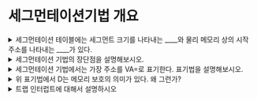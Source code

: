 # 세그먼테이션기법 개요

<details>
<summary>세그먼테이션 테이블에는 세그먼트 크기를 나타내는 ____와 물리 메모리 상의 시작 주소를 나타내는 ____가 있다.  </summary>
<div markdown="1">       
1.limit : 각 세그먼트가 자신에게 주어진 메모리 영역을 넘어가면 안 되기 때문에 세그먼트의 크기 정보에는 크기를 뜻하는 size 대신 Limit을 사용한다.  
2.address  
</div>
</details>

<details>
<summary>세그먼테이션 기법의 장단점을 설명해보시오. </summary>
<div markdown="1">       
장점 : 메모리를 프로세스 단위로 관리하기 때문에 페이지 테이블이 작고 단순하다는 것을 꼽을 수 있다.     
단점 : 물리 메모리의 외부 단편화로 인해 물리 메모리 관리가 복잡하다.     
</div>
</details>

<details>
<summary>세그먼테이션 기법에서는 가장 주소를 VA=<S,D>로 표기한다. 표기법을 설명해보시오. </summary>
<div markdown="1">       
S는 세그먼트 번호이고,     
D는 세그먼트 시작 지점에서 해당 주소까지의 거리를 의미한다.   
</div>
</details>

<details>
<summary>위 표기법에서 D는 메모리 보호의 의미가 있다. 왜 그런가? </summary>
<div markdown="1">       
세그먼트 시작으로부터의 거리를 구하게되면, 
limit과의 값을 비교해  
잘못된 접근인지 아닌지를 판단할 수 있다. 
</div>
</details>

<details>
<summary>트랩 인터럽트에 대해서 설명하시오 </summary>
<div markdown="1">       
트랩은 자신의 영역을 벗어나는 주소에 접근하거나 숫자를 0으로 나누는 것과 같이    
사용자가 의도치 않게 일으키는 인터럽트를 말한다.    
</div>
</details>
